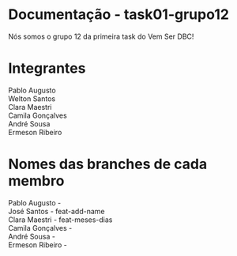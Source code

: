 # Documentação - task01-grupo12

Nós somos o grupo 12 da primeira task do Vem Ser DBC!

# Integrantes

Pablo Augusto
<br/>
Welton Santos
<br/>
Clara Maestri
<br/>
Camila Gonçalves
<br/>
André Sousa
<br/>
Ermeson Ribeiro

# Nomes das branches de cada membro

Pablo Augusto -
<br/>
José Santos - feat-add-name
<br/>
Clara Maestri - feat-meses-dias
<br/>
Camila Gonçalves -
<br/>
André Sousa -
<br/>
Ermeson Ribeiro -

